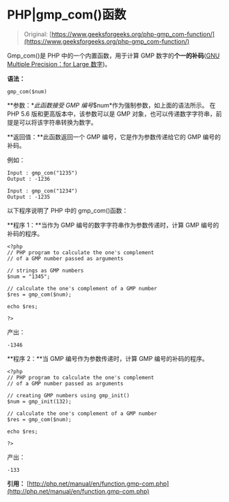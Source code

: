# PHP|gmp_com()函数

> Original: [https://www.geeksforgeeks.org/php-gmp_com-function/](https://www.geeksforgeeks.org/php-gmp_com-function/)

Gmp_com()是 PHP 中的一个内置函数，用于计算 GMP 数字的**个一的补码**([GNU Multiple Precision：for Large 数字](https://en.wikipedia.org/wiki/GNU_Multiple_Precision_Arithmetic_Library))。

**语法：**

```
gmp_com($num)
```

**参数：**此函数接受 GMP 编号*$num*作为强制参数，如上面的语法所示。 在 PHP 5.6 版和更高版本中，该参数可以是 GMP 对象，也可以传递数字字符串，前提是可以将该字符串转换为数字。

**返回值：**此函数返回一个 GMP 编号，它是作为参数传递给它的 GMP 编号的补码。

例如：

```
Input : gmp_com("1235")
Output : -1236

Input : gmp_com("1234")
Output : -1235

```

以下程序说明了 PHP 中的 gmp_com()函数：

**程序 1：**当作为 GMP 编号的数字字符串作为参数传递时，计算 GMP 编号的补码的程序。

```
<?php
// PHP program to calculate the one's complement
// of a GMP number passed as arguments 

// strings as GMP numbers 
$num = "1345";

// calculate the one's complement of a GMP number
$res = gmp_com($num);

echo $res;

?>
```

产出：

```
-1346

```

**程序 2：**当 GMP 编号作为参数传递时，计算 GMP 编号的补码的程序。

```
<?php
// PHP program to calculate the one's complement
// of a GMP number passed as arguments 

// creating GMP numbers using gmp_init()
$num = gmp_init(132);

// calculate the one's complement of a GMP number
$res = gmp_com($num);

echo $res;

?>
```

产出：

```
-133

```

**引用：**
[http://php.net/manual/en/function.gmp-com.php](http://php.net/manual/en/function.gmp-com.php)